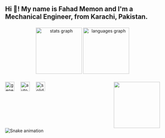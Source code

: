 <h2 align="left">Hi 👋! My name is Fahad Memon and I'm a Mechanical Engineer, from Karachi, Pakistan.</h2>

### 

<div align="center">
  <img src="https://github-readme-stats.vercel.app/api?username=fahad-sajid&hide_title=false&hide_rank=false&show_icons=true&include_all_commits=true&count_private=true&disable_animations=false&theme=dracula&locale=en&hide_border=false" height="150" alt="stats graph"  />
  <img src="https://github-readme-stats.vercel.app/api/top-langs?username=fahad-sajid&locale=en&hide_title=false&layout=compact&card_width=320&langs_count=5&theme=dracula&hide_border=false" height="150" alt="languages graph"  />
</div>

###

<img align="right" height="150" src="https://avatars.githubusercontent.com/u/116836378?v=4"  />

###

<div align="left">
  <img src="https://www.fleksy.com/wp-content/uploads/2023/06/heroine-generative_blob.png" height="30" alt="generative ai logo"  />
  <img width="12" />
  <img src="https://th.bing.com/th/id/R.2dd0c1971b12a371cc78847c860d6194?rik=z%2fkhgM9fBDD%2fXg&pid=ImgRaw&r=0" height="30" alt="autodesk logo"  />
  <img width="12" />
  <img src="https://th.bing.com/th/id/R.6d953c514754d5adf64d19e8d074fa85?rik=7zmITXNPG5JXPA&pid=ImgRaw&r=0" height="30" alt="solidworks logo"  />
</div>

###

<br clear="both">

<img src="https://raw.githubusercontent.com/fahad-sajid/fahad-sajid/output/snake.svg" alt="Snake animation" />

###
